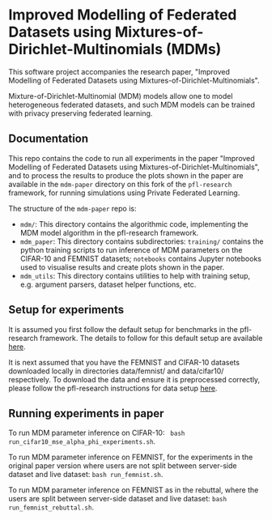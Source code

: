 # Improved Modelling of Federated Datasets using Mixtures-of-Dirichlet-Multinomials (MDMs)

This software project accompanies the research paper, "Improved Modelling of Federated Datasets using Mixtures-of-Dirichlet-Multinomials".

Mixture-of-Dirichlet-Multinomial (MDM) models allow one to model heterogeneous federated datasets, and such MDM models can be trained with privacy preserving federated learning.

## Documentation

This repo contains the code to run all experiments in the paper "Improved Modelling of Federated Datasets using Mixtures-of-Dirichlet-Multinomials", and to process the results to produce the plots shown in the paper are available in the `mdm-paper` directory on this fork of the `pfl-research` framework, for running simulations using Private Federated Learning.

The structure of the `mdm-paper` repo is:
- `mdm/`: This directory contains the algorithmic code, implementing the MDM model algorithm in the pfl-research framework. 
- `mdm_paper`: This directory contains subdirectories: `training/` contains the python training scripts to run inference of MDM parameters on the CIFAR-10 and FEMNIST datasets; `notebooks` contains Jupyter notebooks used to visualise results and create plots shown in the paper.
- `mdm_utils`: This directory contains utilities to help with training setup, e.g. argument parsers, dataset helper functions, etc.


## Setup for experiments

It is assumed you first follow the default setup for benchmarks in the pfl-research framework. The details to follow for this default setup are available [here](https://github.com/apple/pfl-research/blob/develop/benchmarks/README.md).

It is next assumed that you have the FEMNIST and CIFAR-10 datasets downloaded locally in directories data/femnist/ and data/cifar10/ respectively. To download the data and ensure it is preprocessed correctly, please follow the pfl-research instructions for data setup [here](https://github.com/apple/pfl-research/tree/develop/benchmarks/image_classification).

## Running experiments in paper
To run MDM parameter inference on CIFAR-10: ` bash run_cifar10_mse_alpha_phi_experiments.sh`.

To run MDM parameter inference on FEMNIST, for the experiments in the original paper version where users are not split between server-side dataset and live dataset: `bash run_femnist.sh`.

To run MDM parameter inference on FEMNIST as in the rebuttal, where the users are split between server-side dataset and live dataset: `bash run_femnist_rebuttal.sh`.
